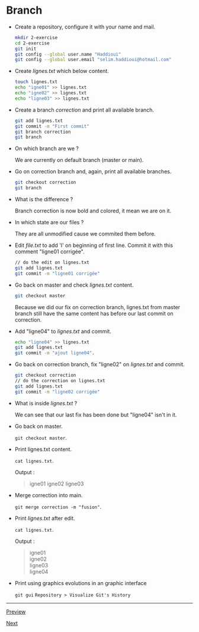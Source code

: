 
# Branch

* Create a repository, configure it with your name and mail.

  ```sh
  mkdir 2-exercise
  cd 2-exercise
  git init
  git config --global user.name "Haddioui"
  git config --global user.email "selim.haddioui@hotmail.com"
  ```

* Create *lignes.txt* which below content.

  ```sh
  touch lignes.txt
  echo "igne01" >> lignes.txt
  echo "igne02" >> lignes.txt
  echo "ligne03" >> lignes.txt
  ```

* Create a branch *correction* and print all available branch.

  ```sh
  git add lignes.txt
  git commit -m "First commit"
  git branch correction
  git branch
  ```

* On which branch are we ?

  We are currently on default branch (master or main).

* Go on correction branch and, again, print all available branches.

  ```sh
  git checkout correction
  git branch
  ```

* What is the difference ?

  Branch correction is now bold and colored, it mean we are on it.

* In which state are our files ?

  They are all unmodified cause we commited them before.

* Edit *file.txt* to add 'l' on beginning of first line. Commit it with this comment "ligne01 corrigée".

  ```sh
  // do the edit on lignes.txt
  git add lignes.txt
  git commit -m "ligne01 corrigée"
  ```

* Go back on master and check *lignes.txt* content.

  ```sh
  git checkout master
  ```

  Because we did our fix on correction branch, lignes.txt from master branch still have the same content has before our last commit on correction.

* Add "ligne04" to *lignes.txt* and commit.

    ```sh
    echo "ligne04" >> lignes.txt
    git add lignes.txt
    git commit -m "ajout ligne04".
    ```

* Go back on correction branch, fix "ligne02" on *lignes.txt* and commit.

  ```sh
  git checkout correction
  // do the correction on lignes.txt
  git add lignes.txt
  git commit -m "ligne02 corrigée"
  ```

* What is inside *lignes.txt* ?

  We can see that our last fix has been done but "ligne04" isn't in it.

* Go back on master.

  `git checkout master`.  

* Print lignes.txt content.

  `cat lignes.txt`.  

  Output :

  > igne01
    igne02
    ligne03

* Merge correction into main.

  `git merge correction -m "fusion"`.  

* Print *lignes.txt* after edit.

  `cat lignes.txt`.

  Output :

  > igne01  
    igne02  
    ligne03  
    ligne04  

* Print using graphics evolutions in an graphic interface

  `git gui` `Repository > Visualize Git's History`

---  

[Preview](./1-base.md)

[Next](./3-remote.md)  
